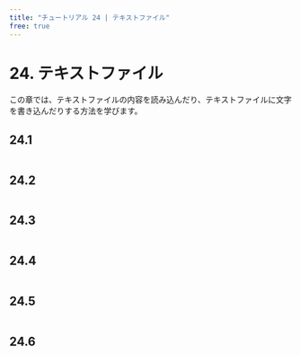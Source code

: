 ```yaml
---
title: "チュートリアル 24 | テキストファイル"
free: true
---
```


# 24. テキストファイル
この章では、テキストファイルの内容を読み込んだり、テキストファイルに文字を書き込んだりする方法を学びます。

## 24.1 

```cpp

```


## 24.2

```cpp

```


## 24.3

```cpp

```


## 24.4

```cpp

```


## 24.5

```cpp

```


## 24.6

```cpp

```


